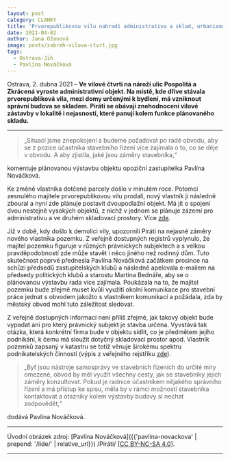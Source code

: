 ```yaml
---
layout: post
category: CLANKY
title: 'Prvorepublikovou vilu nahradí administrativa a sklad, urbanismus ve vilové čtvrti v Ostravě-Zábřehu dostává na frak'
date: 2021-04-02
author: Jana Ožanová
image: posts/zabreh-vilova-ctvrt.jpg
tags:
  - Ostrava-Jih 
  - Pavlína-Nováčková
---
```


Ostrava, 2. dubna 2021 – **Ve vilové čtvrti na nároží ulic Pospolitá a Zkrácená vyroste administrativní objekt. Na místě, kde dříve stávala prvorepubliková vila, mezi domy určenými k bydlení, má vzniknout správní budova se skladem. Piráti se obávají znehodnocení vilové zástavby v lokalitě i nejasností, které panují kolem funkce plánovaného skladu.**

<hr />

> „Situací jsme znepokojení a budeme požadovat po radě obvodu, aby se z pozice účastníka stavebního řízení více zajímala o to, co se děje v obvodu. A aby zjistila, jaké jsou záměry stavebníka,“ 

komentuje plánovanou výstavbu objektu opoziční zastupitelka Pavlína Nováčková.

Ke změně vlastníka dotčené parcely došlo v minulém roce. Potomci zesnulého majitele prvorepublikovou vilu prodali, nový vlastník ji následně zboural a nyní zde plánuje postavit dvoupodlažní objekt. Má jít o spojení dvou nestejně vysokých objektů, z nichž v jednom se plánuje zázemí pro administrativu a ve druhém skladovací prostory. Více [zde](https://a.pirati.cz/msk/doc/informace-o-pozemku-parcela-556-45.pdf "ČÚZK.cz: Informace o pozemku 556/45 \[PDF\]").

Již v době, kdy došlo k demolici vily, upozornili Piráti na nejasné záměry nového vlastníka pozemku. Z veřejně dostupných registrů vyplynulo, že majitel pozemku figuruje v různých právnických subjektech a s velkou pravděpodobností zde může stavět i něco jiného než rodinný dům. Tuto skutečnost poprvé přednesla Pavlína Nováčková začátkem prosince na schůzi předsedů zastupitelských klubů a následně apelovala e-mailem na předsedy politických klubů a starostu Martina Bednáře, aby se o plánovanou výstavbu rada více zajímala. Poukázala na to, že majitel pozemku bude zřejmě muset kvůli využití okolní komunikace pro stavební práce jednat s obvodem jakožto s vlastníkem komunikací a požádala, zda by městský obvod mohl tuto záležitost sledovat.

Z veřejně dostupných informací není příliš zřejmé, jak takový objekt bude vypadat ani pro který právnický subjekt je stavba určena. Vyvstává tak otázka, která konkrétní firma bude v objektu sídlit, co je předmětem jejího podnikání, k čemu má sloužit dotyčný skladovací prostor apod. Vlastník pozemků zapsaný v katastru se totiž věnuje širokému spektru podnikatelských činností (výpis z veřejného rejstříku [zde](https://www.podnikatel.cz/rejstrik/osoby/petr-bernatik-213679/ "Podnikatel.cz: Rejstřík ekonomických subjektů » Petr Bernatík")).

> „Byť jsou nástroje samosprávy ve stavebních řízeních do určité míry omezené, obvod by měl využít všechny cesty, jak se stavebníky jejich záměry konzultovat. Pokud je radnice účastníkem nějakého správního řízení a má přístup ke spisu, měla by v rámci možností stavebníka kontaktovat a otazníky kolem výstavby budovy si nechat zodpovědět,“ 

dodává Pavlína Nováčková.

---

Úvodní obrázek zdroj: [Pavlína Nováčková]({{'pavlina-novackova' | prepend: '/lide/' | relative_url}}) /Piráti/ \[[CC BY-NC-SA 4.0](https://creativecommons.org/licenses/by-nc-sa/4.0/deed.cs)\].

- - -

